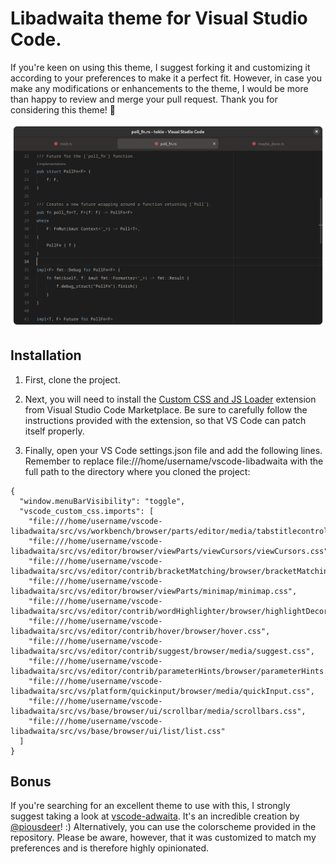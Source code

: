 # Libadwaita theme for Visual Studio Code.

If you're keen on using this theme, I suggest forking it and customizing it according to your preferences to make it a perfect fit. However, in case you make any modifications or enhancements to the theme, I would be more than happy to review and merge your pull request. Thank you for considering this theme! 🎉

![libadwaita](libadwaita.png)

## Installation

1. First, clone the project.

2. Next, you will need to install the [Custom CSS and JS Loader](https://marketplace.visualstudio.com/items?itemName=be5invis.vscode-custom-css) extension from Visual Studio Code Marketplace. Be sure to carefully follow the instructions provided with the extension, so that VS Code can patch itself properly.

3. Finally, open your VS Code settings.json file and add the following lines. Remember to replace file:///home/username/vscode-libadwaita with the full path to the directory where you cloned the project:

```
{
  "window.menuBarVisibility": "toggle",
  "vscode_custom_css.imports": [
    "file:///home/username/vscode-libadwaita/src/vs/workbench/browser/parts/editor/media/tabstitlecontrol.css",
    "file:///home/username/vscode-libadwaita/src/vs/editor/browser/viewParts/viewCursors/viewCursors.css",
    "file:///home/username/vscode-libadwaita/src/vs/editor/contrib/bracketMatching/browser/bracketMatching.css",
    "file:///home/username/vscode-libadwaita/src/vs/editor/browser/viewParts/minimap/minimap.css",
    "file:///home/username/vscode-libadwaita/src/vs/editor/contrib/wordHighlighter/browser/highlightDecorations.css",
    "file:///home/username/vscode-libadwaita/src/vs/editor/contrib/hover/browser/hover.css",
    "file:///home/username/vscode-libadwaita/src/vs/editor/contrib/suggest/browser/media/suggest.css",
    "file:///home/username/vscode-libadwaita/src/vs/editor/contrib/parameterHints/browser/parameterHints.css",
    "file:///home/username/vscode-libadwaita/src/vs/platform/quickinput/browser/media/quickInput.css",
    "file:///home/username/vscode-libadwaita/src/vs/base/browser/ui/scrollbar/media/scrollbars.css",
    "file:///home/username/vscode-libadwaita/src/vs/base/browser/ui/list/list.css"
  ]
}
```

## Bonus

If you're searching for an excellent theme to use with this, I strongly suggest taking a look at [vscode-adwaita](https://github.com/piousdeer/vscode-adwaita.git). It's an incredible creation by [@piousdeer](https://github.com/piousdeer)! :) Alternatively, you can use the colorscheme provided in the repository. Please be aware, however, that it was customized to match my preferences and is therefore highly opinionated.
